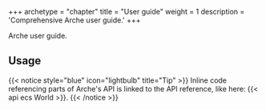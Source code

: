 +++
archetype = "chapter"
title = "User guide"
weight = 1
description = 'Comprehensive Arche user guide.'
+++

Arche user guide.

## Usage

{{< notice style="blue" icon="lightbulb" title="Tip" >}}
Inline code referencing parts of Arche's API is linked to the API reference, like here: {{< api ecs World >}}.
{{< /notice >}}


